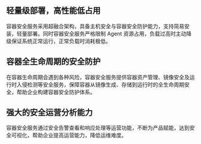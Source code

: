 
## 轻量级部署，高性能低占用
容器安全服务采用超融合架构，具备主机安全与容器安全防护能力，支持简易安装，轻量部署。同时容器安全服务严格限制 Agent 资源占用，负载过高时主动降级保证系统正常运行，正常负载时消耗极低。
## 容器全生命周期的安全防护
在容器生命周期会遇到各种风险，容器安全服务提供容器资产管理、镜像安全及运行时入侵检测等安全服务，保障容器从镜像生成、存储到运行时的全生命周期安全，帮助企业构建容器安全防护体系。
## 强大的安全运营分析能力
容器安全服务通过安全告警查看和响应处理等运营功能，不断为产品赋能，达到安全可视化，帮助企业提高运营能力，降低运维难度。
